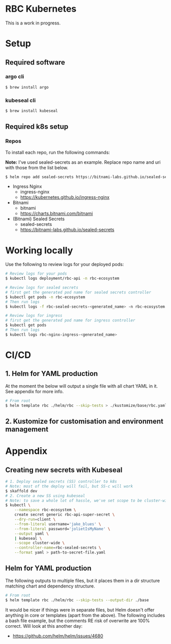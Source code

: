 # RBC Kubernetes

This is a work in progress.

# Setup

## Required software

### argo cli

```bash
$ brew install argo
```

### kubeseal cli
```bash
$ brew install kubeseal
```

## Required k8s setup

### Repos

To install each repo, run the following commands:

**Note:** I've used sealed-secrets as an example. Replace repo name and uri with those from the list below.

```bash
$ helm repo add sealed-secrets https://bitnami-labs.github.io/sealed-secrets
```

* Ingress Nginx
  * ingress-nginx
  * https://kubernetes.github.io/ingress-nginx
* Bitnami
  * bitnami
  * https://charts.bitnami.com/bitnami
* (Bitnami) Sealed Secrets
  * sealed-secrets
  * https://bitnami-labs.github.io/sealed-secrets

# Working locally

Use the following to review logs for your deployed pods:

```bash
# Review logs for your pods
$ kubectl logs deployment/rbc-api -n rbc-ecosystem

# Review logs for sealed secrets
# first get the generated pod name for sealed secrets controller
$ kubectl get pods -n rbc-ecosystem
# Then run logs
$ kubectl logs -f rbc-sealed-secrets-<generated_name> -n rbc-ecosystem

# Review logs for ingress
# first get the generated pod name for ingress controller
$ kubectl get pods
# Then run logs
$ kubectl logs rbc-nginx-ingress-<generated_name>
```

# CI/CD

## 1. Helm for YAML production

At the moment the below will output a single file with all chart YAML in it. See appendix for more info.

```bash
# From root
$ helm template rbc ./helm/rbc --skip-tests > ./kustomize/base/rbc.yaml
```

## 2. Kustomize for customisation and environment management



# Appendix

## Creating new secrets with Kubeseal

```bash
# 1. Deploy sealed secrets (SS) controller to k8s
# Note: most of the deploy will fail, but SS-c will work
$ skaffold dev
# 2. Create a new SS using kubeseal
# Note: to save a whole lot of hassle, we've set scope to be cluster-wide
$ kubectl \
    --namespace rbc-ecosystem \
    create secret generic rbc-api-super-secret \
    --dry-run=client \
    --from-literal username='jake_blues' \
    --from-literal password='jolietIsMyName' \
    --output yaml \
    | kubeseal \
    --scope cluster-wide \
    --controller-name=rbc-sealed-secrets \
    --format yaml > path-to-secret-file.yaml
```

## Helm for YAML production

The following outputs to multiple files, but it places them in a dir structure matching chart and dependency structure.

```bash
# From root
$ helm template rbc ./helm/rbc --skip-tests --output-dir ./base
```

It would be nicer if things were in separate files, but Helm doesn't offer anything in core or templates (apart from the above). The following includes a bash file example, but the comments RE risk of overwrite are 100% correct. Will look at this another day:

* https://github.com/helm/helm/issues/4680
